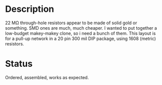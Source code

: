 Description
============

22 MΩ through-hole resistors appear to be made of solid gold or something.  SMD ones are much, much cheaper.  I wanted to put together a low-budget makey-makey clone, so i need a bunch of them.  This layout is for a pull-up network in a 20 pin 300 mil DIP package, using 1608 (metric) resistors.

Status
=======

Ordered, assembled, works as expected.